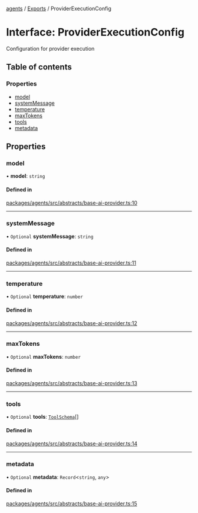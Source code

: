 <!-- 
 ⚠️  AUTO-GENERATED FILE - DO NOT EDIT MANUALLY
 This file is automatically generated by scripts/docs-generator.js
 To make changes, edit the source TypeScript files or update the generator script
-->

[agents](../../) / [Exports](../modules) / ProviderExecutionConfig

# Interface: ProviderExecutionConfig

Configuration for provider execution

## Table of contents

### Properties

- [model](ProviderExecutionConfig#model)
- [systemMessage](ProviderExecutionConfig#systemmessage)
- [temperature](ProviderExecutionConfig#temperature)
- [maxTokens](ProviderExecutionConfig#maxtokens)
- [tools](ProviderExecutionConfig#tools)
- [metadata](ProviderExecutionConfig#metadata)

## Properties

### model

• **model**: `string`

#### Defined in

[packages/agents/src/abstracts/base-ai-provider.ts:10](https://github.com/woojubb/robota/blob/e1b7b651a85a9b93f075b6523ec8de869e77f12c/packages/agents/src/abstracts/base-ai-provider.ts#L10)

___

### systemMessage

• `Optional` **systemMessage**: `string`

#### Defined in

[packages/agents/src/abstracts/base-ai-provider.ts:11](https://github.com/woojubb/robota/blob/e1b7b651a85a9b93f075b6523ec8de869e77f12c/packages/agents/src/abstracts/base-ai-provider.ts#L11)

___

### temperature

• `Optional` **temperature**: `number`

#### Defined in

[packages/agents/src/abstracts/base-ai-provider.ts:12](https://github.com/woojubb/robota/blob/e1b7b651a85a9b93f075b6523ec8de869e77f12c/packages/agents/src/abstracts/base-ai-provider.ts#L12)

___

### maxTokens

• `Optional` **maxTokens**: `number`

#### Defined in

[packages/agents/src/abstracts/base-ai-provider.ts:13](https://github.com/woojubb/robota/blob/e1b7b651a85a9b93f075b6523ec8de869e77f12c/packages/agents/src/abstracts/base-ai-provider.ts#L13)

___

### tools

• `Optional` **tools**: [`ToolSchema`](ToolSchema)[]

#### Defined in

[packages/agents/src/abstracts/base-ai-provider.ts:14](https://github.com/woojubb/robota/blob/e1b7b651a85a9b93f075b6523ec8de869e77f12c/packages/agents/src/abstracts/base-ai-provider.ts#L14)

___

### metadata

• `Optional` **metadata**: `Record`\<`string`, `any`\>

#### Defined in

[packages/agents/src/abstracts/base-ai-provider.ts:15](https://github.com/woojubb/robota/blob/e1b7b651a85a9b93f075b6523ec8de869e77f12c/packages/agents/src/abstracts/base-ai-provider.ts#L15)
